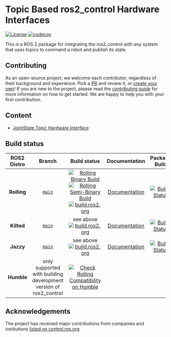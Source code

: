 # Topic Based ros2_control Hardware Interfaces
[![License](https://img.shields.io/badge/License-Apache%202.0-blue.svg)](https://opensource.org/licenses/Apache-2.0)
[![codecov](https://codecov.io/gh/ros-controls/topic_based_hardware_interfaces/graph/badge.svg?token=NS73VKPG9V)](https://codecov.io/gh/ros-controls/topic_based_hardware_interfaces)

This is a ROS 2 package for integrating the ros2_control with any system that uses topics to command a robot and publish its state.

## Contributing

As an open-source project, we welcome each contributor, regardless of their background and experience. Pick a [PR](https://github.com/ros-controls/topic_based_hardware_interfaces/pulls) and review it, or [create your own](https://github.com/ros-controls/topic_based_hardware_interfaces/contribute)!
If you are new to the project, please read the [contributing guide](https://control.ros.org/rolling/doc/contributing/contributing.html) for more information on how to get started. We are happy to help you with your first contribution.

## Content

- [JointState Topic Hardware Interface](joint_state_topic_hardware_interface/README.md)

## Build status

ROS2 Distro | Branch | Build status | Documentation | Package Build
:---------: | :----: | :----------: | :-----------: | :---------------:
**Rolling** | [`main`](https://github.com/ros-controls/topic_based_hardware_interfaces/tree/main) | [![Rolling Binary Build](https://github.com/ros-controls/topic_based_hardware_interfaces/actions/workflows/rolling-binary-build.yml/badge.svg?branch=main)](https://github.com/ros-controls/topic_based_hardware_interfaces/actions/workflows/rolling-binary-build.yml) <br> [![Rolling Semi-Binary Build](https://github.com/ros-controls/topic_based_hardware_interfaces/actions/workflows/rolling-semi-binary-build.yml/badge.svg?branch=main)](https://github.com/ros-controls/topic_based_hardware_interfaces/actions/workflows/rolling-semi-binary-build.yml) <br> [![build.ros2.org](https://build.ros2.org/buildStatus/icon?job=Rdev__topic_based_hardware_interfaces__ubuntu_noble_amd64&subject=build.ros2.org)](https://build.ros2.org/job/Rdev__topic_based_hardware_interfaces__ubuntu_noble_amd64/) | [Documentation](https://control.ros.org/rolling/doc/topic_based_hardware_interfaces/doc/index.html) | [![Build Status](https://build.ros2.org/buildStatus/icon?job=Rbin_uN64__joint_state_topic_hardware_interface__ubuntu_noble_amd64__binary)](https://build.ros2.org/job/Rbin_uN64__joint_state_topic_hardware_interface__ubuntu_noble_amd64__binary/)
**Kilted** | [`main`](https://github.com/ros-controls/topic_based_hardware_interfaces/tree/main) | see above <br> [![build.ros2.org](https://build.ros2.org/buildStatus/icon?job=Kdev__topic_based_hardware_interfaces__ubuntu_noble_amd64&subject=build.ros2.org)](https://build.ros2.org/job/Kdev__topic_based_hardware_interfaces__ubuntu_noble_amd64/) | [Documentation](https://control.ros.org/kilted/doc/topic_based_hardware_interfaces/doc/index.html) | [![Build Status](https://build.ros2.org/buildStatus/icon?job=Kbin_uN64__joint_state_topic_hardware_interface__ubuntu_noble_amd64__binary)](https://build.ros2.org/job/Kbin_uN64__joint_state_topic_hardware_interface__ubuntu_noble_amd64__binary/)
**Jazzy** | [`main`](https://github.com/ros-controls/topic_based_hardware_interfaces/tree/main) | see above <br> [![build.ros2.org](https://build.ros2.org/buildStatus/icon?job=Jdev__topic_based_hardware_interfaces__ubuntu_noble_amd64&subject=build.ros2.org)](https://build.ros2.org/job/Jdev__topic_based_hardware_interfaces__ubuntu_noble_amd64/) | [Documentation](https://control.ros.org/jazzy/doc/topic_based_hardware_interfaces/doc/index.html) | [![Build Status](https://build.ros2.org/buildStatus/icon?job=Jbin_uN64__joint_state_topic_hardware_interface__ubuntu_noble_amd64__binary)](https://build.ros2.org/job/Jbin_uN64__joint_state_topic_hardware_interface__ubuntu_noble_amd64__binary/)
**Humble** | only supported with building development version of ros2_control | [![Check Rolling Compatibility on Humble](https://github.com/ros-controls/topic_based_hardware_interfaces/actions/workflows/rolling-compatibility-humble-binary-build.yml/badge.svg)](https://github.com/ros-controls/topic_based_hardware_interfaces/actions/workflows/rolling-compatibility-humble-binary-build.yml) |   |

## Acknowledgements

The project has received major contributions from companies and institutions [listed on control.ros.org](https://control.ros.org/rolling/doc/acknowledgements/acknowledgements.html)
